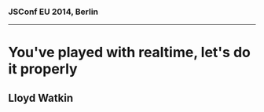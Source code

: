 ### JSConf EU 2014, Berlin
---

# You've played with realtime, let's do it properly
## Lloyd Watkin

